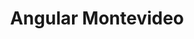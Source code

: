 ---
title: Angular Montevideo
description: "In this live session we will demonstrate how easy is to add Machine Learning features to an Angular App using Amplify CLI. Specifically we will focus on a very specific scenario which is finding Keanu Reeves pictures and learn what else is possible by using the new predictions in Amplify Framework! Fascinating!"
href: https://www.meetup.com/Angular-MVD/events/ktqljlyzlbcc
avatar: ./banner.jpeg
attendantIds:
  - gerard-sans
country: Uruguay
city: Montevideo
---